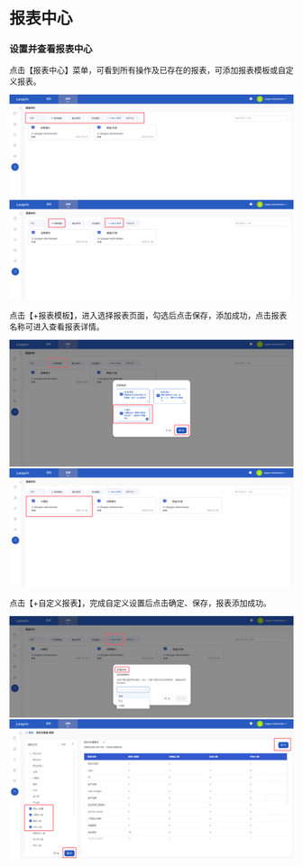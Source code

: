 # 报表中心

### 设置并查看报表中心

点击【报表中心】菜单，可看到所有操作及已存在的报表，可添加报表模板或自定义报表。

![](../../assets/img/report/report_add.png)
![](../../assets/img/report/report_add1.png)

点击【+报表模板】，进入选择报表页面，勾选后点击保存，添加成功，点击报表名称可进入查看报表详情。

![](../../assets/img/report/report_templates.png)
![](../../assets/img/report/report_templates1.png)

点击【+自定义报表】，完成自定义设置后点击确定、保存，报表添加成功。

![](../../assets/img/report/report_custom.png)
![](../../assets/img/report/report_custom1.png)
